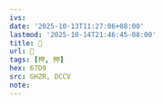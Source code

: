 ```yaml
---
ivs:
date: '2025-10-13T11:27:06+08:00'
lastmod: '2025-10-14T21:46:45-08:00'
title: 󰕠
url: 󰕠
tags: [柙, 柙]
hex: 67D9
src: GHZR, DCCV
note:
---
```

